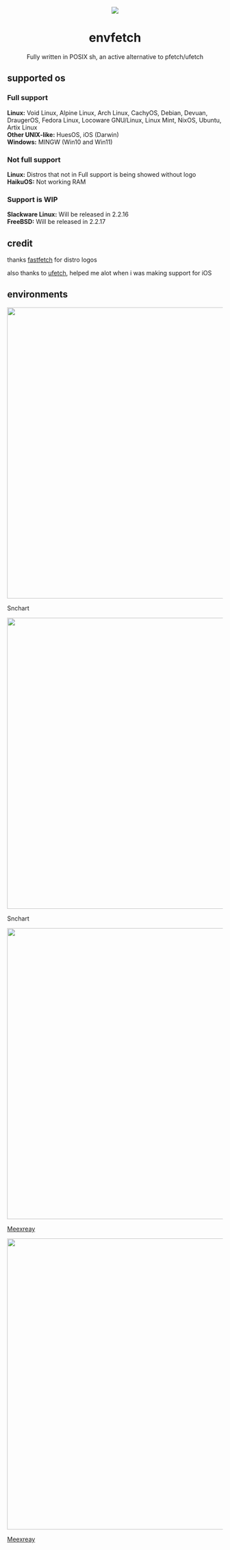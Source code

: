 <p style="text-align:center;display:flex;justify-content:center;"><img src="https://media.discordapp.net/attachments/1416129551381168250/1423021642363175014/image.png?ex=68decbae&is=68dd7a2e&hm=03e181583a66349cc427cae468eccfa1d07fe20de9e3aac3baa69402b9104de0&=&format=webp&quality=lossless&width=680&height=197"></p>
<h1 align="center">envfetch</h1>
<p align="center">Fully written in POSIX sh, an active alternative to pfetch/ufetch</p>
<h2>supported os</h2>
<h3>Full support</h4>
<b>Linux:</b> Void Linux, Alpine Linux, Arch Linux, CachyOS, Debian, Devuan, DraugerOS, Fedora Linux, Locoware GNU/Linux, Linux Mint, NixOS, Ubuntu, Artix Linux
<br>
<b>Other UNIX-like:</b> HuesOS, iOS (Darwin)
<br>
<b>Windows:</b> MINGW (Win10 and Win11)
<h3>Not full support</h3>
<b>Linux:</b> Distros that not in Full support is being showed without logo
<br>
<b>HaikuOS:</b> Not working RAM
<br>
<h3>Support is WIP</h3>
<b>Slackware Linux:</b> Will be released in 2.2.16
<br>
<b>FreeBSD:</b> Will be released in 2.2.17
<h2>credit</h2>
<p>thanks <a href="https://github.com/fastfetch-cli/fastfetch">fastfetch</a> for distro logos</p>
<p>also thanks to <a href="https://gitlab.com/jschx/ufetch">ufetch</a>, helped me alot when i was making support for iOS</p>
<h2>environments</h2>
<img src="https://media.discordapp.net/attachments/1408929868023861418/1423687008399917178/VirtualBox_Nyartix_03_10_2025_20_02_20.png?ex=68e13759&is=68dfe5d9&hm=c89536e6fd630bd2afe9dcf547bb7a1af6fc221d370523c35d42e48f57e3595b&=&format=webp&quality=lossless" width="680">
<p>Snchart</p>
<img src="https://media.discordapp.net/attachments/1409611282738319452/1423342083539730553/VirtualBox_Nyalpine_02_10_2025_21_11_19.png?ex=68e09edd&is=68df4d5d&hm=560ee0d3048d604e91e872d66e273c9aa4d15c2e07931d988e59d80fee7692d9&=&format=webp&quality=lossless" width="680">
<p>Snchart</p>
<img src="https://media.discordapp.net/attachments/1409611282738319452/1423093109088059533/screenshot-dwm.png?ex=68e1087c&is=68dfb6fc&hm=5eb5e57155a24a741f8fdf3666d6046b77e55be17177a40ca9964aff2b88e241&=&format=webp&quality=lossless" width="680">
<p><a href="https://github.com/meexreay">Meexreay</a></p>
<img src="https://media.discordapp.net/attachments/1409611282738319452/1413962631181635625/2025-09-06_21-58-19.png?ex=68e0c691&is=68df7511&hm=af6b1772cb9a7a7f482a89f68f2834a64b0904aceb52a17fc2e216f4bea3483c&=&format=webp&quality=lossless" width="680">
<p><a href="https://github.com/meexreay">Meexreay</a></p>
